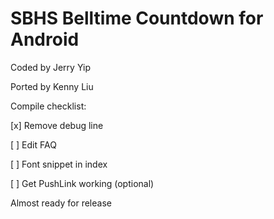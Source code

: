 SBHS Belltime Countdown for Android
==============
Coded by Jerry Yip

Ported by Kenny Liu

Compile checklist:

[x] Remove debug line

[ ] Edit FAQ

[ ] Font snippet in index

[ ] Get PushLink working (optional)


Almost ready for release
